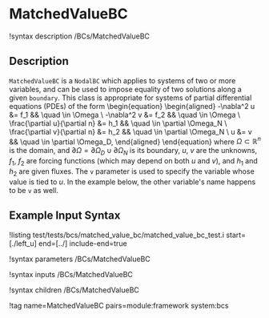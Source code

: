 # MatchedValueBC

!syntax description /BCs/MatchedValueBC

## Description

`MatchedValueBC` is a `NodalBC` which applies to systems of two or more variables,
and can be used to impose equality of two solutions along a given `boundary`.
This class is appropriate for systems of partial differential equations (PDEs) of
the form
\begin{equation}
\begin{aligned}
  -\nabla^2 u &= f_1 && \quad \in \Omega \\
  -\nabla^2 v &= f_2 && \quad \in \Omega \\
  \frac{\partial u}{\partial n} &= h_1 && \quad \in \partial \Omega_N \\
  \frac{\partial v}{\partial n} &= h_2 && \quad \in \partial \Omega_N \\
  u &= v && \quad \in \partial \Omega_D,
\end{aligned}
\end{equation}
where $\Omega \subset \mathbb{R}^n$ is the domain, and $\partial
\Omega = \partial \Omega_D \cup \partial \Omega_N$ is its boundary,
$u$, $v$ are the unknowns, $f_1$, $f_2$ are forcing functions (which
may depend on both $u$ and $v$), and $h_1$ and $h_2$ are given
fluxes. The `v` parameter is used to specify the variable whose value
is tied to $u$. In the example below, the other variable's name
happens to be `v` as well.

## Example Input Syntax

!listing test/tests/bcs/matched_value_bc/matched_value_bc_test.i start=[./left_u] end=[../] include-end=true

!syntax parameters /BCs/MatchedValueBC

!syntax inputs /BCs/MatchedValueBC

!syntax children /BCs/MatchedValueBC

!tag name=MatchedValueBC pairs=module:framework system:bcs
